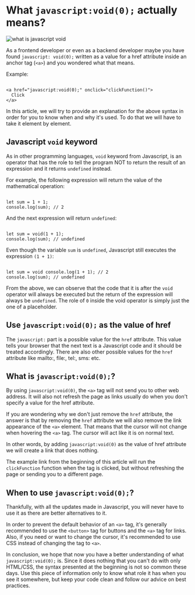 # What `javascript:void(0);` actually means?

![what is javascript void](https://images.unsplash.com/photo-1603468620905-8de7d86b781e?ixlib=rb-1.2.1&ixid=MnwxMjA3fDB8MHxwaG90by1wYWdlfHx8fGVufDB8fHx8&auto=format&fit=crop&w=2676&q=80)

As a frontend developer or even as a backend developer maybe you have found `javascript: void(0);` written as a value for a href attribute inside an anchor tag (`<a>`) and you wondered what that means.

Example:
```

<a href="javascript:void(0);" onclick="clickFunction()">
  Click
</a>

```

In this article, we will try to provide an explanation for the above syntax in order for you to know when and why it's used. To do that we will have to take it element by element.

## Javascript `void` keyword

As in other programming languages, `void` keyword from Javascript, is an operator that has the role to tell the program NOT to return the result of an expression and it returns `undefined` instead.

For example, the following expression will return the value of the mathematical operation:
```

let sum = 1 + 1;
console.log(sum); // 2

```
And the next expression will return `undefined`:
```

let sum = void(1 + 1);
console.log(sum); // undefined

```
Even though the variable `sum` is `undefined`, Javascript still executes the expression `(1 + 1)`:
```

let sum = void console.log(1 + 1); // 2
console.log(sum); // undefined

```
From the above, we can observe that the code that it is after the `void` operator will always be executed but the return of the expression will always be `undefined`. The role of `0` inside the void operator is simply just the one of a placeholder.

## Use `javascript:void(0);` as the value of href

The `javascript:` part is a possible value for the `href` attribute. This value tells your browser that the next text is a Javascript code and it should be treated accordingly. There are also other possible values for the `href` attribute like mailto:, file:, tel:, sms: etc.

## What is `javascript:void(0);`?

By using `javascript:void(0)`, the `<a>` tag will not send you to other web address. It will also not refresh the page as links usually do when you don't specify a value for the href attribute.

If you are wondering why we don't just remove the `href` attribute, the answer is that by removing the `href` attribute we will also remove the link appearance of the `<a>` element. That means that the cursor will not change when hovering the `<a>` tag. The cursor will act like it is on normal text.

In other words, by adding `javascript:void(0)` as the value of href attribute we will create a link that does nothing.

The example link from the beginning of this article will run the `clickFunction` function when the tag is clicked, but without refreshing the page or sending you to a different page.

## When to use `javascript:void(0);`?

Thankfully, with all the updates made in Javascript, you will never have to use it as there are better alternatives to it.

In order to prevent the default behavior of an `<a>` tag, it's generally recommended to use the `<button>` tag for buttons and the `<a>` tag for links. Also, if you need or want to change the cursor, it's recommended to use CSS instead of changing the tag to `<a>`.

In conclusion, we hope that now you have a better understanding of what `javascript:void(0);` is. Since it does nothing that you can't do with only HTML/CSS, the syntax presented at the beginning is not so common these days. Use this piece of information only to know what role it has when you see it somewhere, but keep your code clean and follow our advice on best practices.
